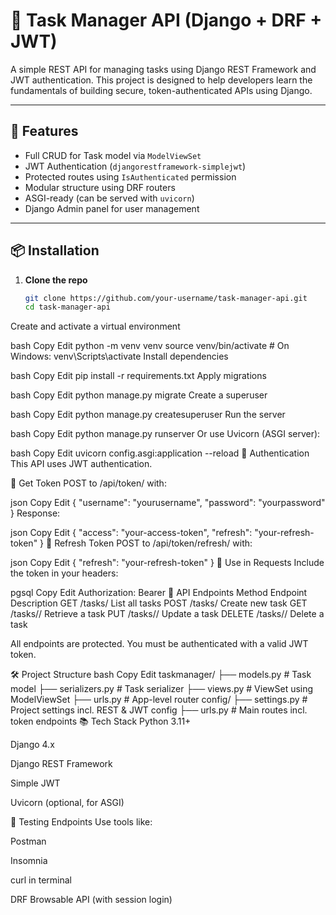 # 📝 Task Manager API (Django + DRF + JWT)

A simple REST API for managing tasks using Django REST Framework and JWT authentication. This project is designed to help developers learn the fundamentals of building secure, token-authenticated APIs using Django.

---

## 🚀 Features

- Full CRUD for Task model via `ModelViewSet`
- JWT Authentication (`djangorestframework-simplejwt`)
- Protected routes using `IsAuthenticated` permission
- Modular structure using DRF routers
- ASGI-ready (can be served with `uvicorn`)
- Django Admin panel for user management

---

## 📦 Installation

1. **Clone the repo**
   ```bash
   git clone https://github.com/your-username/task-manager-api.git
   cd task-manager-api
Create and activate a virtual environment

bash
Copy
Edit
python -m venv venv
source venv/bin/activate  # On Windows: venv\Scripts\activate
Install dependencies

bash
Copy
Edit
pip install -r requirements.txt
Apply migrations

bash
Copy
Edit
python manage.py migrate
Create a superuser

bash
Copy
Edit
python manage.py createsuperuser
Run the server

bash
Copy
Edit
python manage.py runserver
Or use Uvicorn (ASGI server):

bash
Copy
Edit
uvicorn config.asgi:application --reload
🔐 Authentication
This API uses JWT authentication.

🔑 Get Token
POST to /api/token/ with:

json
Copy
Edit
{
  "username": "yourusername",
  "password": "yourpassword"
}
Response:

json
Copy
Edit
{
  "access": "your-access-token",
  "refresh": "your-refresh-token"
}
🔄 Refresh Token
POST to /api/token/refresh/ with:

json
Copy
Edit
{
  "refresh": "your-refresh-token"
}
🔐 Use in Requests
Include the token in your headers:

pgsql
Copy
Edit
Authorization: Bearer <your-access-token>
📁 API Endpoints
Method	Endpoint	Description
GET	/tasks/	List all tasks
POST	/tasks/	Create new task
GET	/tasks/<id>/	Retrieve a task
PUT	/tasks/<id>/	Update a task
DELETE	/tasks/<id>/	Delete a task

All endpoints are protected. You must be authenticated with a valid JWT token.

🛠 Project Structure
bash
Copy
Edit
taskmanager/
├── models.py        # Task model
├── serializers.py   # Task serializer
├── views.py         # ViewSet using ModelViewSet
├── urls.py          # App-level router
config/
├── settings.py      # Project settings incl. REST & JWT config
├── urls.py          # Main routes incl. token endpoints
📚 Tech Stack
Python 3.11+

Django 4.x

Django REST Framework

Simple JWT

Uvicorn (optional, for ASGI)

🧪 Testing Endpoints
Use tools like:

Postman

Insomnia

curl in terminal

DRF Browsable API (with session login)